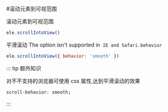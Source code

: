 #滚动元素到可视范围

滚动元素到可视范围

```js
ele.scrollIntoView()
```

平滑滚动
The option isn't supported in` IE and Safari.behavior`

```js
ele.scrollIntoView({ behavior: 'smooth' })
```

::: tip 额外知识

对不不支持的浏览器可使用 css 属性,达到平滑滚动的效果

```css
scroll-behavior: smooth;
```

:::
